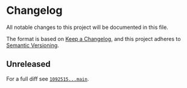 # Changelog

All notable changes to this project will be documented in this file.

The format is based on [Keep a Changelog](https://keepachangelog.com/en/1.0.0/), and this project adheres to [Semantic Versioning](https://semver.org/spec/v2.0.0.html).

## Unreleased

For a full diff see [`1092515...main`][1092515...main].

[1092515...main]: https://github.com/ergebnis/rector-config-template/compare/1092515...main
